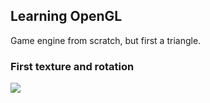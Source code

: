 ## Learning OpenGL
Game engine from scratch, but first a triangle.

### First texture and rotation
![](rotatingtexture.gif)
